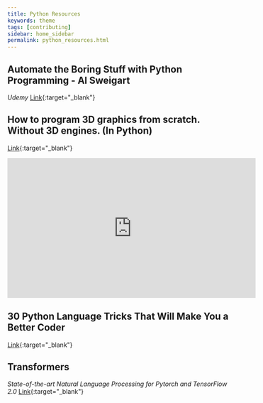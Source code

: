 ```yaml
---
title: Python Resources
keywords: theme
tags: [contributing]
sidebar: home_sidebar
permalink: python_resources.html
---
```


## Automate the Boring Stuff with Python Programming - Al Sweigart
_Udemy_
[Link](https://www.udemy.com/course/automate/){:target="_blank"}

## How to program 3D graphics from scratch. Without 3D engines. (In Python)
[Link](https://www.youtube.com/watch?v=g4E9iq0BixA){:target="_blank"}

<iframe width="560" height="315" src="https://www.youtube.com/embed/g4E9iq0BixA" frameborder="0" allow="accelerometer; autoplay; clipboard-write; encrypted-media; gyroscope; picture-in-picture" allowfullscreen></iframe>

## 30 Python Language Tricks That Will Make You a Better Coder
[Link](https://medium.com/pythonland/30-python-language-tricks-that-will-make-you-a-better-coder-f08f811a7b0f){:target="_blank"}

## Transformers
*State-of-the-art Natural Language Processing for Pytorch and TensorFlow 2.0*
[Link](https://huggingface.co/transformers/){:target="_blank"}